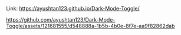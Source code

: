 Link: https://ayushtan123.github.io/Dark-Mode-Toggle/


https://github.com/ayushtan123/Dark-Mode-Toggle/assets/121681555/d548888a-1b5b-4b0e-8f7e-aa9f82862dab

